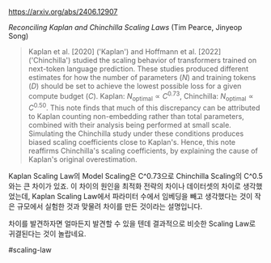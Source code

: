 https://arxiv.org/abs/2406.12907

*Reconciling Kaplan and Chinchilla Scaling Laws* (Tim Pearce, Jinyeop Song)

> Kaplan et al. [2020] ('Kaplan') and Hoffmann et al. [2022] ('Chinchilla') studied the scaling behavior of transformers trained on next-token language prediction. These studies produced different estimates for how the number of parameters ($N$) and training tokens ($D$) should be set to achieve the lowest possible loss for a given compute budget ($C$). Kaplan: $N_\text{optimal} \propto C^{0.73}$, Chinchilla: $N_\text{optimal} \propto C^{0.50}$. This note finds that much of this discrepancy can be attributed to Kaplan counting non-embedding rather than total parameters, combined with their analysis being performed at small scale. Simulating the Chinchilla study under these conditions produces biased scaling coefficients close to Kaplan's. Hence, this note reaffirms Chinchilla's scaling coefficients, by explaining the cause of Kaplan's original overestimation.

Kaplan Scaling Law의 Model Scaling은 C^0.73으로 Chinchilla Scaling의 C^0.5와는 큰 차이가 있죠. 이 차이의 원인을 최적화 전략의 차이나 데이터셋의 차이로 생각했었는데, Kaplan Scaling Law에서 파라미터 수에서 임베딩을 빼고 생각했다는 것이 작은 규모에서 실험한 것과 맞물려 차이를 만든 것이라는 설명입니다.

차이를 발견하자면 얼마든지 발견할 수 있을 텐데 결과적으로 비슷한 Scaling Law로 귀결된다는 것이 놀랍네요.

#scaling-law 